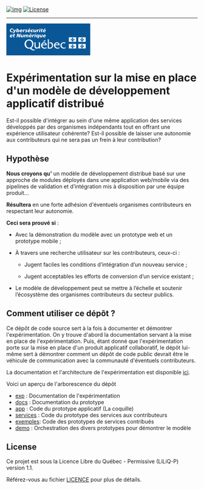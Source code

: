 <!-- ENTETE -->
[![img](https://img.shields.io/badge/Lifecycle-Experimental-339999)](https://www.quebec.ca/gouv/politiques-orientations/vitrine-numeriqc/accompagnement-des-organismes-publics/demarche-conception-services-numeriques)
[![License](https://img.shields.io/badge/Licence-LiLiQ--P-blue)](https://forge.gouv.qc.ca/licence/liliq-p/)

---
![MCN](https://github.com/CQEN-QDCE/.github/blob/main/images/mcn.png)
<!-- FIN ENTETE -->

# Expérimentation sur la mise en place d'un modèle de développement applicatif distribué

Est-il possible d'intégrer au sein d'une même application des services développés par des organismes indépendants tout en offrant une expérience utilisateur cohérente? Est-il possible de laisser une autonomie aux contributeurs qui ne sera pas un frein à leur contribution? 

## Hypothèse

**Nous croyons qu’** un modèle de développement distribué basé sur une approche de modules déployés dans une application web/mobile via des pipelines de validation et d’intégration mis à disposition par une équipe produit... 

**Résultera** en une forte adhésion d'éventuels organismes contributeurs en respectant leur autonomie. 

**Ceci sera prouvé si** : 

* Avec la démonstration du modèle avec un prototype web et un prototype mobile ; 

* À travers une recherche utilisateur sur les contributeurs, ceux-ci : 

    * Jugent faciles les conditions d’intégration d’un nouveau service ; 

    * Jugent acceptables les efforts de conversion d’un service existant ;  

* Le modèle de développement peut se mettre à l’échelle et soutenir l’écosystème des organismes contributeurs du secteur publics. 

## Comment utiliser ce dépôt ?
Ce dépôt de code source sert à la fois à documenter et démontrer l'expérimentation. On y trouve d'abord la documentation servant à la mise en place de l'expérimentation. Puis, étant donné que l'expérimentation porte sur la mise en place d'un produit applicatif collaboratif, le dépôt lui-même sert à démontrer comment un dépôt de code public devrait être le véhicule de communication avec la communauté d'éventuels contributeurs. 

La documentation et l'architecture de l'expérimentation est disponible [ici](exp).

Voici un aperçu de l'arborescence du dépôt

 * [exp](exp) : Documentation de l'expérimentation
 * [docs](docs) : Documentation du prototype
 * [app](app) : Code du prototype applicatif (La coquille)
 * [services](services) : Code du prototype des services aux contributeurs 
 * [exemples](exemples): Code des prototypes de services contribués 
 * [demo](demo) : Orchestration des divers prototypes pour démontrer le modèle 

 ## License

Ce projet est sous la Licence Libre du Québec - Permissive (LiLiQ-P) version 1.1. 

Référez-vous au fichier [LICENCE](LICENCE) pour plus de détails.